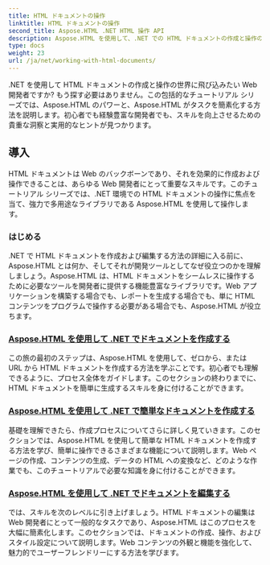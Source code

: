 ```yaml
---
title: HTML ドキュメントの操作
linktitle: HTML ドキュメントの操作
second_title: Aspose.HTML .NET HTML 操作 API
description: Aspose.HTML を使用して、.NET での HTML ドキュメントの作成と操作の世界を発見してください。簡単なドキュメントの作成から詳細な編集まで。
type: docs
weight: 23
url: /ja/net/working-with-html-documents/
---
```


.NET を使用して HTML ドキュメントの作成と操作の世界に飛び込みたい Web 開発者ですか? もう探す必要はありません。この包括的なチュートリアル シリーズでは、Aspose.HTML のパワーと、Aspose.HTML がタスクを簡素化する方法を説明します。初心者でも経験豊富な開発者でも、スキルを向上させるための貴重な洞察と実用的なヒントが見つかります。

## 導入

HTML ドキュメントは Web のバックボーンであり、それを効果的に作成および操作できることは、あらゆる Web 開発者にとって重要なスキルです。このチュートリアル シリーズでは、.NET 環境での HTML ドキュメントの操作に焦点を当て、強力で多用途なライブラリである Aspose.HTML を使用して操作します。

### はじめる

.NET で HTML ドキュメントを作成および編集する方法の詳細に入る前に、Aspose.HTML とは何か、そしてそれが開発ツールとしてなぜ役立つのかを理解しましょう。Aspose.HTML は、HTML ドキュメントをシームレスに操作するために必要なツールを開発者に提供する機能豊富なライブラリです。Web アプリケーションを構築する場合でも、レポートを生成する場合でも、単に HTML コンテンツをプログラムで操作する必要がある場合でも、Aspose.HTML が役立ちます。

### [Aspose.HTML を使用して .NET でドキュメントを作成する](./creating-a-document/)

この旅の最初のステップは、Aspose.HTML を使用して、ゼロから、または URL から HTML ドキュメントを作成する方法を学ぶことです。初心者でも理解できるように、プロセス全体をガイドします。このセクションの終わりまでに、HTML ドキュメントを簡単に生成するスキルを身に付けることができます。

### [Aspose.HTML を使用して .NET で簡単なドキュメントを作成する](./creating-a-simple-document/)

基礎を理解できたら、作成プロセスについてさらに詳しく見ていきます。このセクションでは、Aspose.HTML を使用して簡単な HTML ドキュメントを作成する方法を学び、簡単に操作できるさまざまな機能について説明します。Web ページの作成、コンテンツの生成、データの HTML への変換など、どのような作業でも、このチュートリアルで必要な知識を身に付けることができます。

### [Aspose.HTML を使用して .NET でドキュメントを編集する](./editing-a-document/)

では、スキルを次のレベルに引き上げましょう。HTML ドキュメントの編集は Web 開発者にとって一般的なタスクであり、Aspose.HTML はこのプロセスを大幅に簡素化します。このセクションでは、ドキュメントの作成、操作、およびスタイル設定について説明します。Web コンテンツの外観と機能を強化して、魅力的でユーザーフレンドリーにする方法を学びます。